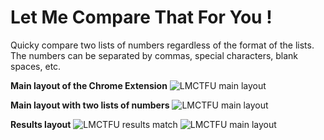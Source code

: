 # Let Me Compare That For You !

Quicky compare two lists of numbers regardless of the format of the lists. The numbers can be separated by commas, special characters, blank spaces, etc.

**Main layout of the Chrome Extension**
![LMCTFU main layout](https://raw.github.com/apreps/LetMeCompareThatForYou/master/screenshots/main-page.png)

**Main layout with two lists of numbers**
![LMCTFU main layout](https://raw.github.com/apreps/LetMeCompareThatForYou/master/screenshots/main-page-data.png)

**Results layout**
![LMCTFU results match](https://raw.github.com/apreps/LetMeCompareThatForYou/master/screenshots/result-match.png)
![LMCTFU main layout](https://raw.github.com/apreps/LetMeCompareThatForYou/master/screenshots/result-no.png)
